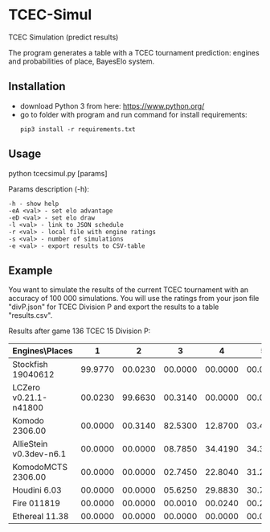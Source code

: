 # TCEC-Simul

TCEC Simulation (predict results)

The program generates a table with a TCEC tournament prediction: engines and probabilities of place, BayesElo system.

## Installation

+ download Python 3 from here: https://www.python.org/
+ go to folder with program and run command for install requirements:
  ```
  pip3 install -r requirements.txt
  ```



## Usage
python tcecsimul.py [params]

Params description (-h):
```
-h - show help
-eA <val> - set elo advantage
-eD <val> - set elo draw
-l <val> - link to JSON schedule
-r <val> - local file with engine ratings
-s <val> - number of simulations
-e <val> - export results to CSV-table
```
## Example
You want to simulate the results of the current TCEC tournament with an accuracy of 100 000 simulations. You will use the ratings from your json file "divP.json" for TCEC Division P and export the results to a table "results.csv".

Results after game 136 TCEC 15 Division P:

|Engines\Places|1                            |2     |3                                            |4      |5      |6      |7      |8      |
|--------------|-----------------------------|------|---------------------------------------------|-------|-------|-------|-------|-------|
|Stockfish 19040612|99.9770                      |00.0230|00.0000                                      |00.0000|00.0000|00.0000|00.0000|00.0000|
|LCZero v0.21.1-n41800|00.0230                      |99.6630|00.3140                                      |00.0000|00.0000|00.0000|00.0000|00.0000|
|Komodo 2306.00|00.0000                      |00.3140|82.5300                                      |12.8700|03.4740|00.8090|00.0030|00.0000|
|AllieStein v0.3dev-n6.1|00.0000                      |00.0000|08.7850                                      |34.4190|34.3540|22.0740|00.3680|00.0000|
|KomodoMCTS 2306.00|00.0000                      |00.0000|02.7450                                      |22.8040|31.2390|42.3990|00.8120|00.0010|
|Houdini 6.03  |00.0000                      |00.0000|05.6250                                      |29.8830|30.7250|32.6440|01.1210|00.0020|
|Fire 011819   |00.0000                      |00.0000|00.0010                                      |00.0240|00.2080|02.0670|92.6830|05.0170|
|Ethereal 11.38|00.0000                      |00.0000|00.0000                                      |00.0000|00.0000|00.0070|05.0130|94.9800|
